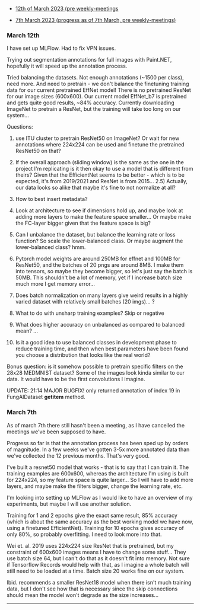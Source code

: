 * [12th of March 2023 (pre weekly-meetings](#march-12th)

* [7th March 2023 (progress as of 7th March, pre weekly-meetings)](#march-7th)

### March 12th

I have set up MLFlow. Had to fix VPN issues. 

Trying out segmentation annotations for full images with Paint.NET, hopefully it will speed up the annotation process. 

Tried balancing the datasets. Not enough annotations (~1500 per class), need more. And need to pretrain - we don't balance the finetuning training data for our current pretrained EffNet model! There is no pretrained ResNet for our image sizes (600x600). Our current model EffNet_b7 is pretrained and gets quite good results, ~84% accuracy. Currently downloading ImageNet to pretrain a ResNet, but the training will take too long on our system... 

Questions: 

1) use ITU cluster to pretrain ResNet50 on ImageNet? Or wait for new annotations where 224x224 can be used and finetune the pretrained ResNet50 on that?

2) If the overall approach (sliding window) is the same as the one in the project I'm replicating is it then okay to use a model that is different from theirs? Given that the EfficientNet seems to be better - which is to be expected, it's from 2019/2021 and ResNet is from 2015... 
2.5) Actually, our data looks so alike that maybe it's fine to not normalize at all?  

3) How to best insert metadata? 

4) Look at architecture to see if dimensions hold up, and maybe look at adding more layers to make the feature space smaller... Or maybe make the FC-layer bigger given that the feature space is big? 

5) Can I unbalance the dataset, but balance the learning rate or loss function? So scale the lower-balanced class. Or maybe augment the lower-balanced class? hmm. 

6) Pytorch model weights are around 250MB for effnet and 100MB for ResNet50, and the batches of 20 pngs are around 8MB. I make them into tensors, so maybe they become bigger, so let's just say the batch is 50MB. This shouldn't be a lot of memory, yet if I increase batch size much more I get memory error... 

7) Does batch normalization on many layers give weird results in a highly varied dataset with relatively small batches (20 imgs)... ?  

8) What to do with unsharp training examples? Skip or negative 

9) What does higher accuracy on unbalanced as compared to balanced mean? ...

10) Is it a good idea to use balanced classes in development phase to reduce training time, and then when best parameters have been found you choose a distribution that looks like the real world?

Bonus question: is it somehow possible to pretrain specific filters on the 28x28 MEDMNIST dataset? Some of the images look kinda similar to our data. It would have to be the first convolutions I imagine. 

UPDATE: 21:14 MAJOR BUGFIX! only returned annotation of index 19 in FungAIDataset __getitem__ method. 



### March 7th
As of march 7th there still hasn't been a meeting, as I have cancelled the meetings we've been supposed to have. 

Progress so far is that the annotation process has been sped up by orders of magnitude. In a few weeks we've gotten 3-5x more annotated data than we've collected the 12 previous months. That's very good. 

I've built a resnet50 model that works - that is to say that I can train it. The training examples are 600x600, whereas the architecture I'm using is built for 224x224, so my feature space is quite larger... So I will have to add more layers, and maybe make the filters bigger, change the learning rate, etc. 

I'm looking into setting up MLFlow as I would like to have an overview of my experiments, but maybe I will use another solution. 

Training for 1 and 2 epochs give the exact same result, 85% accuracy (which is about the same accuracy as the best working model we have now, using a finetuned EfficientNet). Training for 10 epochs gives accuracy of only 80%, so probably overfitting. I need to look more into that. 

Wei et. al. 2019 uses 224x224 size ResNet that is pretrained, but my constraint of 600x600 images means I have to change some stuff... They use batch size 64, but I can't do that as it doesn't fit into memory. Not sure if Tensorflow Records would help with that, as I imagine a whole batch will still need to be loaded at a time. Batch size 20 works fine on our system. 

Ibid. recommends a smaller ResNet18 model when there isn't much training data, but I don't see how that is necessary since the skip connections should mean the model won't degrade as the size increases... 
<hr>



